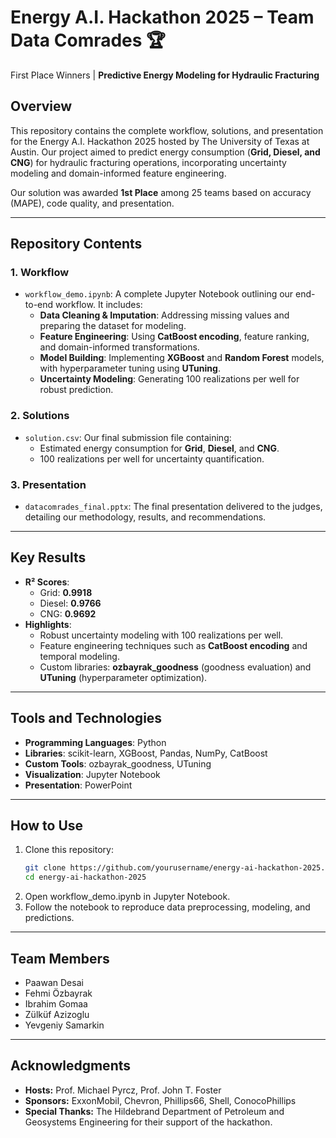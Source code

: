 # Energy A.I. Hackathon 2025 – Team Data Comrades 🏆  
First Place Winners | **Predictive Energy Modeling for Hydraulic Fracturing**

## Overview  
This repository contains the complete workflow, solutions, and presentation for the Energy A.I. Hackathon 2025 hosted by The University of Texas at Austin. Our project aimed to predict energy consumption (**Grid, Diesel, and CNG**) for hydraulic fracturing operations, incorporating uncertainty modeling and domain-informed feature engineering.  

Our solution was awarded **1st Place** among 25 teams based on accuracy (MAPE), code quality, and presentation.

---

## Repository Contents  

### 1. **Workflow**  
- `workflow_demo.ipynb`: A complete Jupyter Notebook outlining our end-to-end workflow. It includes:  
  - **Data Cleaning & Imputation**: Addressing missing values and preparing the dataset for modeling.  
  - **Feature Engineering**: Using **CatBoost encoding**, feature ranking, and domain-informed transformations.  
  - **Model Building**: Implementing **XGBoost** and **Random Forest** models, with hyperparameter tuning using **UTuning**.  
  - **Uncertainty Modeling**: Generating 100 realizations per well for robust prediction.

### 2. **Solutions**  
- `solution.csv`: Our final submission file containing:  
  - Estimated energy consumption for **Grid**, **Diesel**, and **CNG**.  
  - 100 realizations per well for uncertainty quantification.

### 3. **Presentation**  
- `datacomrades_final.pptx`: The final presentation delivered to the judges, detailing our methodology, results, and recommendations.  

---

## Key Results  
- **R² Scores**:  
  - Grid: **0.9918**  
  - Diesel: **0.9766**  
  - CNG: **0.9692**  
- **Highlights**:  
  - Robust uncertainty modeling with 100 realizations per well.  
  - Feature engineering techniques such as **CatBoost encoding** and temporal modeling.  
  - Custom libraries: **ozbayrak_goodness** (goodness evaluation) and **UTuning** (hyperparameter optimization).  

---

## Tools and Technologies  
- **Programming Languages**: Python  
- **Libraries**: scikit-learn, XGBoost, Pandas, NumPy, CatBoost  
- **Custom Tools**: ozbayrak_goodness, UTuning  
- **Visualization**: Jupyter Notebook  
- **Presentation**: PowerPoint  

---

## How to Use  
1. Clone this repository:  
   ```bash
   git clone https://github.com/yourusername/energy-ai-hackathon-2025.git
   cd energy-ai-hackathon-2025
2. Open workflow_demo.ipynb in Jupyter Notebook.
3. Follow the notebook to reproduce data preprocessing, modeling, and predictions.
___

## Team Members
- Paawan Desai
- Fehmi Özbayrak
- Ibrahim Gomaa
- Zülküf Azizoglu
- Yevgeniy Samarkin
  
---

## Acknowledgments
- **Hosts:** Prof. Michael Pyrcz, Prof. John T. Foster
- **Sponsors:** ExxonMobil, Chevron, Phillips66, Shell, ConocoPhillips
- **Special Thanks:** The Hildebrand Department of Petroleum and Geosystems Engineering for their support of the hackathon.

